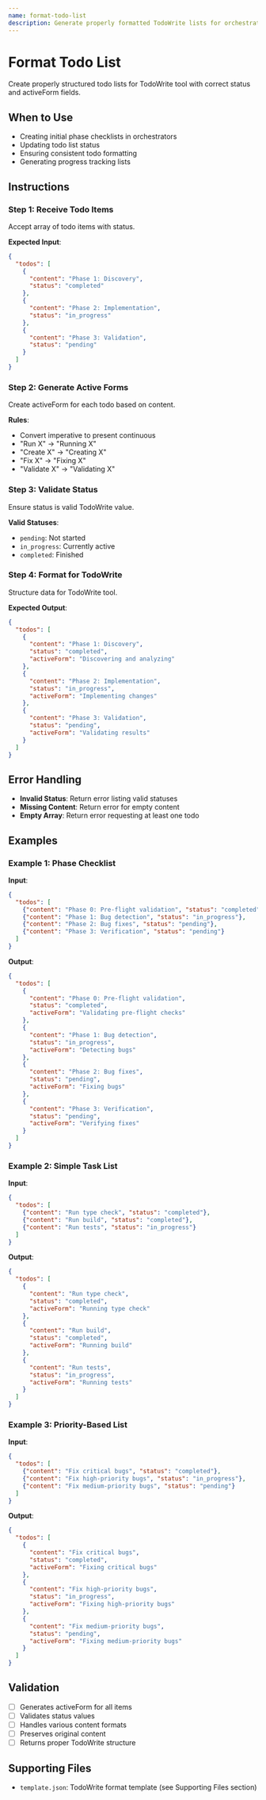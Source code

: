 ```yaml
---
name: format-todo-list
description: Generate properly formatted TodoWrite lists for orchestrator progress tracking. Use when creating phase checklists, updating task status, or ensuring consistent todo formatting.
---
```


# Format Todo List

Create properly structured todo lists for TodoWrite tool with correct status and activeForm fields.

## When to Use

- Creating initial phase checklists in orchestrators
- Updating todo list status
- Ensuring consistent todo formatting
- Generating progress tracking lists

## Instructions

### Step 1: Receive Todo Items

Accept array of todo items with status.

**Expected Input**:
```json
{
  "todos": [
    {
      "content": "Phase 1: Discovery",
      "status": "completed"
    },
    {
      "content": "Phase 2: Implementation",
      "status": "in_progress"
    },
    {
      "content": "Phase 3: Validation",
      "status": "pending"
    }
  ]
}
```

### Step 2: Generate Active Forms

Create activeForm for each todo based on content.

**Rules**:
- Convert imperative to present continuous
- "Run X" → "Running X"
- "Create X" → "Creating X"
- "Fix X" → "Fixing X"
- "Validate X" → "Validating X"

### Step 3: Validate Status

Ensure status is valid TodoWrite value.

**Valid Statuses**:
- `pending`: Not started
- `in_progress`: Currently active
- `completed`: Finished

### Step 4: Format for TodoWrite

Structure data for TodoWrite tool.

**Expected Output**:
```json
{
  "todos": [
    {
      "content": "Phase 1: Discovery",
      "status": "completed",
      "activeForm": "Discovering and analyzing"
    },
    {
      "content": "Phase 2: Implementation",
      "status": "in_progress",
      "activeForm": "Implementing changes"
    },
    {
      "content": "Phase 3: Validation",
      "status": "pending",
      "activeForm": "Validating results"
    }
  ]
}
```

## Error Handling

- **Invalid Status**: Return error listing valid statuses
- **Missing Content**: Return error for empty content
- **Empty Array**: Return error requesting at least one todo

## Examples

### Example 1: Phase Checklist

**Input**:
```json
{
  "todos": [
    {"content": "Phase 0: Pre-flight validation", "status": "completed"},
    {"content": "Phase 1: Bug detection", "status": "in_progress"},
    {"content": "Phase 2: Bug fixes", "status": "pending"},
    {"content": "Phase 3: Verification", "status": "pending"}
  ]
}
```

**Output**:
```json
{
  "todos": [
    {
      "content": "Phase 0: Pre-flight validation",
      "status": "completed",
      "activeForm": "Validating pre-flight checks"
    },
    {
      "content": "Phase 1: Bug detection",
      "status": "in_progress",
      "activeForm": "Detecting bugs"
    },
    {
      "content": "Phase 2: Bug fixes",
      "status": "pending",
      "activeForm": "Fixing bugs"
    },
    {
      "content": "Phase 3: Verification",
      "status": "pending",
      "activeForm": "Verifying fixes"
    }
  ]
}
```

### Example 2: Simple Task List

**Input**:
```json
{
  "todos": [
    {"content": "Run type check", "status": "completed"},
    {"content": "Run build", "status": "completed"},
    {"content": "Run tests", "status": "in_progress"}
  ]
}
```

**Output**:
```json
{
  "todos": [
    {
      "content": "Run type check",
      "status": "completed",
      "activeForm": "Running type check"
    },
    {
      "content": "Run build",
      "status": "completed",
      "activeForm": "Running build"
    },
    {
      "content": "Run tests",
      "status": "in_progress",
      "activeForm": "Running tests"
    }
  ]
}
```

### Example 3: Priority-Based List

**Input**:
```json
{
  "todos": [
    {"content": "Fix critical bugs", "status": "completed"},
    {"content": "Fix high-priority bugs", "status": "in_progress"},
    {"content": "Fix medium-priority bugs", "status": "pending"}
  ]
}
```

**Output**:
```json
{
  "todos": [
    {
      "content": "Fix critical bugs",
      "status": "completed",
      "activeForm": "Fixing critical bugs"
    },
    {
      "content": "Fix high-priority bugs",
      "status": "in_progress",
      "activeForm": "Fixing high-priority bugs"
    },
    {
      "content": "Fix medium-priority bugs",
      "status": "pending",
      "activeForm": "Fixing medium-priority bugs"
    }
  ]
}
```

## Validation

- [ ] Generates activeForm for all items
- [ ] Validates status values
- [ ] Handles various content formats
- [ ] Preserves original content
- [ ] Returns proper TodoWrite structure

## Supporting Files

- `template.json`: TodoWrite format template (see Supporting Files section)
